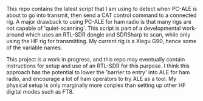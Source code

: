 This repo contains the latest script that I am using to detect when PC-ALE is about to go into transmit, then send a CAT control command to a connected rig.
A major drawback to using PC-ALE for ham radio is that many rigs are not capable of 'quiet-scanning'. This script is part of a developmental work-around which uses an RTL-SDR dongle and SDRSharp to scan, while only using the HF rig for transmitting.
My current rig is a Xiegu G90, hence some of the variable names.

This project is a work in progress, and this repo may eventually contain instructions for setup and use of an RTL-SDR for this purpose. I think this approach has the potential to lower the 'barrier to entry' into ALE for ham radio, and encourage a lot of ham operators to try ALE as a tool.
My physical setup is only marginally more conplex than setting up other HF digital modes such as FT8.
